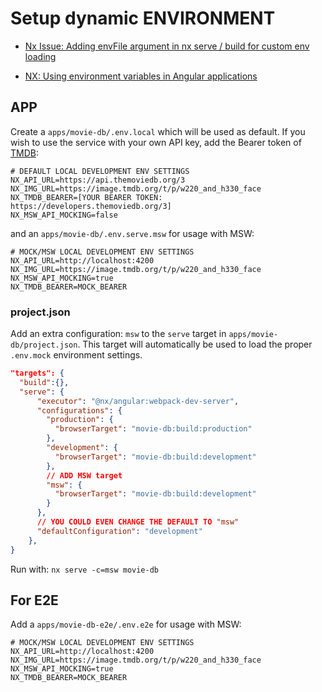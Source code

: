 # Setup dynamic ENVIRONMENT

- [Nx Issue: Adding envFile argument in nx serve / build for custom env loading](https://github.com/nrwl/nx/issues/7729#issuecomment-1318514444)

- [NX: Using environment variables in Angular applications](https://nx.dev/recipes/environment-variables/use-environment-variables-in-angular)

## APP

Create a `apps/movie-db/.env.local` which will be used as default.
If you wish to use the service with your own API key, add the Bearer token of [TMDB](https://www.themoviedb.org/settings/api):

```env
# DEFAULT LOCAL DEVELOPMENT ENV SETTINGS
NX_API_URL=https://api.themoviedb.org/3
NX_IMG_URL=https://image.tmdb.org/t/p/w220_and_h330_face
NX_TMDB_BEARER=[YOUR BEARER TOKEN: https://developers.themoviedb.org/3]
NX_MSW_API_MOCKING=false
```

and an `apps/movie-db/.env.serve.msw` for usage with MSW:

```
# MOCK/MSW LOCAL DEVELOPMENT ENV SETTINGS
NX_API_URL=http://localhost:4200
NX_IMG_URL=https://image.tmdb.org/t/p/w220_and_h330_face
NX_MSW_API_MOCKING=true
NX_TMDB_BEARER=MOCK_BEARER
```

### project.json

Add an extra configuration: `msw` to the `serve` target in `apps/movie-db/project.json`.
This target will automatically be used to load the proper `.env.mock` environment settings.

```json
"targets": {
  "build":{},
  "serve": {
      "executor": "@nx/angular:webpack-dev-server",
      "configurations": {
        "production": {
          "browserTarget": "movie-db:build:production"
        },
        "development": {
          "browserTarget": "movie-db:build:development"
        },
        // ADD MSW target
        "msw": {
          "browserTarget": "movie-db:build:development"
        }
      },
      // YOU COULD EVEN CHANGE THE DEFAULT TO "msw"
      "defaultConfiguration": "development"
    },
}
```

Run with: `nx serve -c=msw movie-db`

## For E2E

Add a `apps/movie-db-e2e/.env.e2e` for usage with MSW:

```
# MOCK/MSW LOCAL DEVELOPMENT ENV SETTINGS
NX_API_URL=http://localhost:4200
NX_IMG_URL=https://image.tmdb.org/t/p/w220_and_h330_face
NX_MSW_API_MOCKING=true
NX_TMDB_BEARER=MOCK_BEARER
```
